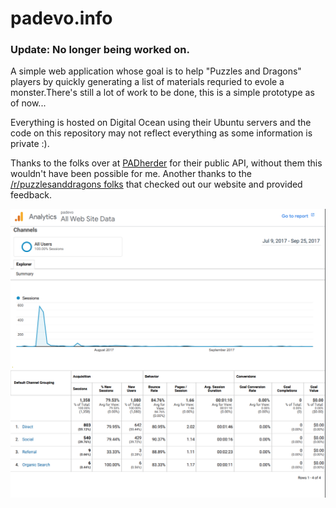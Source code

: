# padevo.info

### Update: No longer being worked on. 


A simple web application whose goal is to help "Puzzles and Dragons" players by quickly generating a list of materials requried to evole a monster.There's still a lot of work to be done, this is a simple prototype as of now... 

Everything is hosted on Digital Ocean using their Ubuntu servers and the code on this repository may not reflect everything as some information is private :). 

Thanks to the folks over at [PADherder](https://www.padherder.com/api/) for their public API, without them this wouldn't have been possible for me. Another thanks to the [/r/puzzlesanddragons folks](https://www.reddit.com/r/PuzzleAndDragons/comments/6nieud/misc_we_built_a_website_to_help_with_evolutions/) that checked out our website and provided feedback. 

![Analytisc](google_analytics.png)
